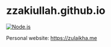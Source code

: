 # zzakiullah.github.io

[![Node.js](https://github.com/zzakiullah/zzakiullah.github.io/actions/workflows/node.js.yml/badge.svg)](https://github.com/zzakiullah/zzakiullah.github.io/actions/workflows/node.js.yml)

Personal website: https://zulaikha.me
